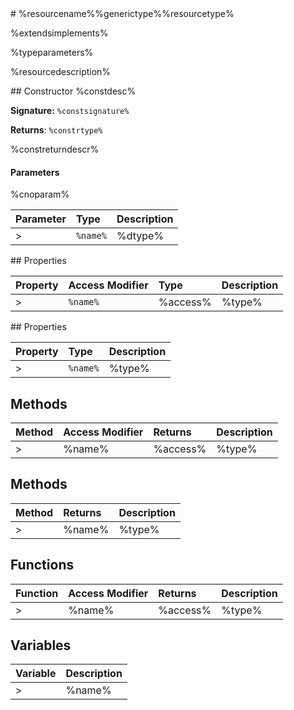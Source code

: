 <classheader>
# %resourcename%%generictype%%resourcetype%

%extendsimplements%

%typeparameters%

%resourcedescription%

</classheader>

<constructor>
## Constructor
%constdesc%

**Signature:** `%constsignature%`

**Returns**: `%constrtype%`

%constreturndescr%

#### Parameters
%cnoparam%

| Parameter	   | Type    | Description |
|:-------------|:---------------|:------------|
>| `%name%`    | %dtype% | %optional% %description% |

</constructor>

<property>
## Properties

| Property	   | Access Modifier | Type	| Description|
|:-------------|:----|:-------|:-----------|
>|`%name%`     | %access% | %type% | %readonly%%description% |

</property>

<iproperty>
## Properties

| Property	   | Type	| Description|
|:-------------|:-------|:-----------|
>|`%name%`      | %type% | %readonly%%description% |

</iproperty>

<method>

## Methods

| Method	   | Access Modifier | Returns	| Description|
|:-------------|:----|:-------|:-----------|
>|%name%     | %access% | %type% | %description% |

</method>

<imethod>

## Methods

| Method	   |  Returns	| Description|
|:-------------|:-------|:-----------|
>|%name%      | %type% | %description% |

</imethod>

<ifunction>

## Functions

| Function	   | Access Modifier | Returns	| Description|
|:-------------|:----|:-------|:-----------|
>|%name%      | %access% | %type%| %description% |

</ifunction>

<variables>

## Variables

| Variable	   |  Description|
|:-------------|:----|
>|%name%      |  %description% |

</variables>
